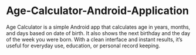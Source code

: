 # Age-Calculator-Android-Application
 Age Calculator is a simple Android app that calculates age in years, months, and days based on date of birth. It also shows the next birthday and the day of the week you were born. With a clean interface and instant results, it’s useful for everyday use, education, or personal record keeping.

